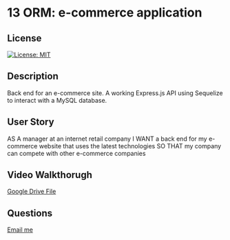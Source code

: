 # 13 ORM: e-commerce application

## License
[![License: MIT](https://img.shields.io/badge/License-MIT-yellow.svg)](https://opensource.org/licenses/MIT)

## Description

Back end for an e-commerce site. A working Express.js API using Sequelize to interact with a MySQL database.

## User Story

AS A manager at an internet retail company
I WANT a back end for my e-commerce website that uses the latest technologies
SO THAT my company can compete with other e-commerce companies

## Video Walkthorugh
[Google Drive File](https://drive.google.com/file/d/1ZWe74LGTvZmPuJpdH4lVpIABhKLLLHpw/view)

## Questions 
[Email me](mailto:saniyya.mcclendon@gmail.com)